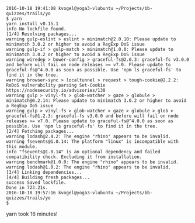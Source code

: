 

    2016-10-18 19:41:08 kvogel@yoga3-vlubuntu ~/Projects/bb-quizzes/trails/yo
    $ yarn
    yarn install v0.15.1
    info No lockfile found.
    [1/4] Resolving packages...
    warning gulp-eslint > eslint > minimatch@2.0.10: Please update to minimatch 3.0.2 or higher to avoid a RegExp DoS issue
    warning gulp-if > gulp-match > minimatch@1.0.0: Please update to minimatch 3.0.2 or higher to avoid a RegExp DoS issue
    warning wiredep > bower-config > graceful-fs@2.0.3: graceful-fs v3.0.0 and before will fail on node releases >= v7.0. Please update to graceful-fs@^4.0.0 as soon as possible. Use 'npm ls graceful-fs' to find it in the tree.
    warning browser-sync > localtunnel > request > tough-cookie@2.2.2: ReDoS vulnerability parsing Set-Cookie https://nodesecurity.io/advisories/130
    warning gulp > vinyl-fs > glob-watcher > gaze > globule > minimatch@0.2.14: Please update to minimatch 3.0.2 or higher to avoid a RegExp DoS issue
    warning gulp > vinyl-fs > glob-watcher > gaze > globule > glob > graceful-fs@1.2.3: graceful-fs v3.0.0 and before will fail on node releases >= v7.0. Please update to graceful-fs@^4.0.0 as soon as possible. Use 'npm ls graceful-fs' to find it in the tree.
    [2/4] Fetching packages...
    warning lodash@2.4.2: The engine "rhino" appears to be invalid.
    warning fsevents@1.0.14: The platform "linux" is incompatible with this module.
    info "fsevents@1.0.14" is an optional dependency and failed compatibility check. Excluding it from installation.
    warning benchmark@1.0.0: The engine "rhino" appears to be invalid.
    warning lodash@1.0.2: The engine "rhino" appears to be invalid.
    [3/4] Linking dependencies...
    [4/4] Building fresh packages...
    success Saved lockfile.
    Done in 723.21s.
    2016-10-18 19:57:16 kvogel@yoga3-vlubuntu ~/Projects/bb-quizzes/trails/yo
    $ 

yarn took 16 minutes!